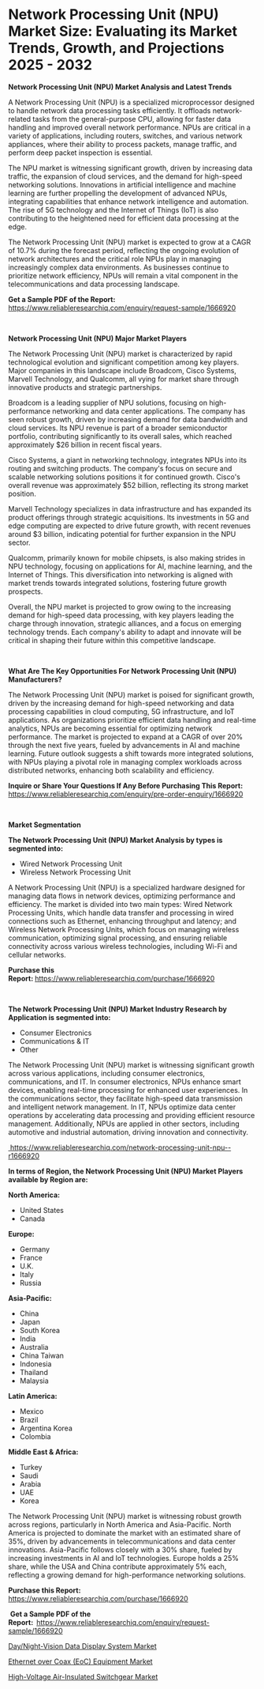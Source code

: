 <p><h1>Network Processing Unit (NPU) Market Size: Evaluating its Market Trends, Growth, and Projections 2025 - 2032</h1></p><p><strong>Network Processing Unit (NPU) Market Analysis and Latest Trends</strong></p>
<p><p>A Network Processing Unit (NPU) is a specialized microprocessor designed to handle network data processing tasks efficiently. It offloads network-related tasks from the general-purpose CPU, allowing for faster data handling and improved overall network performance. NPUs are critical in a variety of applications, including routers, switches, and various network appliances, where their ability to process packets, manage traffic, and perform deep packet inspection is essential.</p><p>The NPU market is witnessing significant growth, driven by increasing data traffic, the expansion of cloud services, and the demand for high-speed networking solutions. Innovations in artificial intelligence and machine learning are further propelling the development of advanced NPUs, integrating capabilities that enhance network intelligence and automation. The rise of 5G technology and the Internet of Things (IoT) is also contributing to the heightened need for efficient data processing at the edge. </p><p>The Network Processing Unit (NPU) market is expected to grow at a CAGR of 10.7% during the forecast period, reflecting the ongoing evolution of network architectures and the critical role NPUs play in managing increasingly complex data environments. As businesses continue to prioritize network efficiency, NPUs will remain a vital component in the telecommunications and data processing landscape.</p></p>
<p><strong>Get a Sample PDF of the Report:&nbsp;</strong> <a href="https://www.reliableresearchiq.com/enquiry/request-sample/1666920?utm_campaign=1123&utm_medium=2&utm_source=Github&utm_content=ia&utm_term=12022025&utm_id=network-processing-unit-npu">https://www.reliableresearchiq.com/enquiry/request-sample/1666920</a></p>
<p>&nbsp;</p>
<p><strong>Network Processing Unit (NPU) Major Market Players</strong></p>
<p><p>The Network Processing Unit (NPU) market is characterized by rapid technological evolution and significant competition among key players. Major companies in this landscape include Broadcom, Cisco Systems, Marvell Technology, and Qualcomm, all vying for market share through innovative products and strategic partnerships.</p><p>Broadcom is a leading supplier of NPU solutions, focusing on high-performance networking and data center applications. The company has seen robust growth, driven by increasing demand for data bandwidth and cloud services. Its NPU revenue is part of a broader semiconductor portfolio, contributing significantly to its overall sales, which reached approximately $26 billion in recent fiscal years.</p><p>Cisco Systems, a giant in networking technology, integrates NPUs into its routing and switching products. The company's focus on secure and scalable networking solutions positions it for continued growth. Cisco's overall revenue was approximately $52 billion, reflecting its strong market position.</p><p>Marvell Technology specializes in data infrastructure and has expanded its product offerings through strategic acquisitions. Its investments in 5G and edge computing are expected to drive future growth, with recent revenues around $3 billion, indicating potential for further expansion in the NPU sector.</p><p>Qualcomm, primarily known for mobile chipsets, is also making strides in NPU technology, focusing on applications for AI, machine learning, and the Internet of Things. This diversification into networking is aligned with market trends towards integrated solutions, fostering future growth prospects.</p><p>Overall, the NPU market is projected to grow owing to the increasing demand for high-speed data processing, with key players leading the charge through innovation, strategic alliances, and a focus on emerging technology trends. Each company's ability to adapt and innovate will be critical in shaping their future within this competitive landscape.</p></p>
<p>&nbsp;</p>
<p><strong>What Are The Key Opportunities For Network Processing Unit (NPU) Manufacturers?</strong></p>
<p><p>The Network Processing Unit (NPU) market is poised for significant growth, driven by the increasing demand for high-speed networking and data processing capabilities in cloud computing, 5G infrastructure, and IoT applications. As organizations prioritize efficient data handling and real-time analytics, NPUs are becoming essential for optimizing network performance. The market is projected to expand at a CAGR of over 20% through the next five years, fueled by advancements in AI and machine learning. Future outlook suggests a shift towards more integrated solutions, with NPUs playing a pivotal role in managing complex workloads across distributed networks, enhancing both scalability and efficiency.</p></p>
<p><strong>Inquire or Share Your Questions If Any Before Purchasing This Report:</strong> <a href="https://www.reliableresearchiq.com/enquiry/pre-order-enquiry/1666920?utm_campaign=1123&utm_medium=2&utm_source=Github&utm_content=ia&utm_term=12022025&utm_id=network-processing-unit-npu">https://www.reliableresearchiq.com/enquiry/pre-order-enquiry/1666920</a></p>
<p>&nbsp;</p>
<p><strong>Market Segmentation</strong></p>
<p><strong>The Network Processing Unit (NPU) Market Analysis by types is segmented into:</strong></p>
<p><ul><li>Wired Network Processing Unit</li><li>Wireless Network Processing Unit</li></ul></p>
<p><p>A Network Processing Unit (NPU) is a specialized hardware designed for managing data flows in network devices, optimizing performance and efficiency. The market is divided into two main types: Wired Network Processing Units, which handle data transfer and processing in wired connections such as Ethernet, enhancing throughput and latency; and Wireless Network Processing Units, which focus on managing wireless communication, optimizing signal processing, and ensuring reliable connectivity across various wireless technologies, including Wi-Fi and cellular networks.</p></p>
<p><strong>Purchase this Report:&nbsp;</strong><a href="https://www.reliableresearchiq.com/purchase/1666920?utm_campaign=1123&utm_medium=2&utm_source=Github&utm_content=ia&utm_term=12022025&utm_id=network-processing-unit-npu">https://www.reliableresearchiq.com/purchase/1666920</a></p>
<p>&nbsp;</p>
<p><strong>The Network Processing Unit (NPU) Market Industry Research by Application is segmented into:</strong></p>
<p><ul><li>Consumer Electronics</li><li>Communications & IT</li><li>Other</li></ul></p>
<p><p>The Network Processing Unit (NPU) market is witnessing significant growth across various applications, including consumer electronics, communications, and IT. In consumer electronics, NPUs enhance smart devices, enabling real-time processing for enhanced user experiences. In the communications sector, they facilitate high-speed data transmission and intelligent network management. In IT, NPUs optimize data center operations by accelerating data processing and providing efficient resource management. Additionally, NPUs are applied in other sectors, including automotive and industrial automation, driving innovation and connectivity.</p></p>
<p><a href="https://www.reliableresearchiq.com/network-processing-unit-npu--r1666920?utm_campaign=1123&utm_medium=2&utm_source=Github&utm_content=ia&utm_term=12022025&utm_id=network-processing-unit-npu">&nbsp;https://www.reliableresearchiq.com/network-processing-unit-npu--r1666920</a></p>
<p><strong>In terms of Region, the Network Processing Unit (NPU) Market Players available by Region are:</strong></p>
<p>
    <p> <strong> North America: </strong>
        <ul>
            <li>United States</li>
            <li>Canada</li>
        </ul>
        </p> 
    <p> <strong> Europe: </strong>
        <ul>
            <li>Germany</li>
            <li>France</li>
            <li>U.K.</li>
            <li>Italy</li>
            <li>Russia</li>
        </ul>
        </p> 
    <p> <strong> Asia-Pacific: </strong>
        <ul>
            <li>China</li>
            <li>Japan</li>
            <li>South Korea</li>
            <li>India</li>
            <li>Australia</li>
            <li>China Taiwan</li>
            <li>Indonesia</li>
            <li>Thailand</li>
            <li>Malaysia</li>
        </ul>
        </p> 
    <p> <strong> Latin America: </strong>
        <ul>
            <li>Mexico</li>
            <li>Brazil</li>
            <li>Argentina Korea</li>
            <li>Colombia</li>
        </ul>
        </p> 
    <p> <strong> Middle East & Africa: </strong>
        <ul>
            <li>Turkey</li>
            <li>Saudi</li>
            <li>Arabia</li>
            <li>UAE</li>
            <li>Korea</li>
        </ul>
    </p>
    </p>
<p><p>The Network Processing Unit (NPU) market is witnessing robust growth across regions, particularly in North America and Asia-Pacific. North America is projected to dominate the market with an estimated share of 35%, driven by advancements in telecommunications and data center innovations. Asia-Pacific follows closely with a 30% share, fueled by increasing investments in AI and IoT technologies. Europe holds a 25% share, while the USA and China contribute approximately 5% each, reflecting a growing demand for high-performance networking solutions.</p></p>
<p><strong>Purchase this Report: </strong><a href="https://www.reliableresearchiq.com/purchase/1666920?utm_campaign=1123&utm_medium=2&utm_source=Github&utm_content=ia&utm_term=12022025&utm_id=network-processing-unit-npu">https://www.reliableresearchiq.com/purchase/1666920</a></p>
<p>&nbsp;<strong>Get a Sample PDF of the Report:&nbsp;&nbsp;</strong><a href="https://www.reliableresearchiq.com/enquiry/request-sample/1666920?utm_campaign=1123&utm_medium=2&utm_source=Github&utm_content=ia&utm_term=12022025&utm_id=network-processing-unit-npu">https://www.reliableresearchiq.com/enquiry/request-sample/1666920</a></p>
<p><strong></strong></p>
<p><p><a href="https://github.com/milolohusami/Market-Research-Report-List-1/blob/main/daynight-vision-data-display-system-market.md?utm_campaign=1123&utm_medium=2&utm_source=Github&utm_content=ia&utm_term=12022025&utm_id=network-processing-unit-npu">Day/Night-Vision Data Display System Market</a></p><p><a href="https://github.com/bulkagumanvv/Market-Research-Report-List-1/blob/main/ethernet-over-coax-eoc-equipment-market.md?utm_campaign=1123&utm_medium=2&utm_source=Github&utm_content=ia&utm_term=12022025&utm_id=network-processing-unit-npu">Ethernet over Coax (EoC) Equipment Market</a></p><p><a href="https://github.com/shamyzinniwl/Market-Research-Report-List-1/blob/main/high-voltage-air-insulated-switchgear-market.md?utm_campaign=1123&utm_medium=2&utm_source=Github&utm_content=ia&utm_term=12022025&utm_id=network-processing-unit-npu">High-Voltage Air-Insulated Switchgear Market</a></p></p>